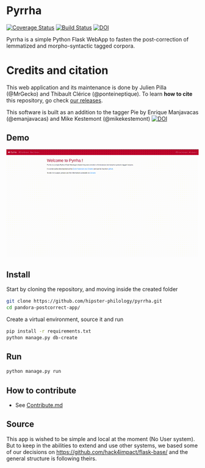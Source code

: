 Pyrrha
======

[![Coverage Status](https://coveralls.io/repos/github/hipster-philology/pandora-postcorrect-app/badge.svg?branch=master)](https://coveralls.io/github/hipster-philology/pandora-postcorrect-app?branch=master)
[![Build Status](https://travis-ci.org/hipster-philology/pandora-postcorrect-app.svg?branch=master)](https://travis-ci.org/hipster-philology/pandora-postcorrect-app)
[![DOI](https://zenodo.org/badge/DOI/10.5281/zenodo.2325427.svg)](https://doi.org/10.5281/zenodo.2325427)


Pyrrha is a simple Python Flask WebApp to fasten the post-correction
of lemmatized and morpho-syntactic tagged corpora.

# Credits and citation

This web application and its maintenance is done by Julien Pilla (@MrGecko) and Thibault Clérice (@ponteineptique). To learn **how to cite** this repository, go check [our releases](https://github.com/hipster-philology/pyrrha/releases).

This software is built as an addition to the tagger Pie by Enrique Manjavacas (@emanjavacas) and Mike Kestemont (@mikekestemont) [![DOI](https://zenodo.org/badge/131014015.svg)](https://zenodo.org/badge/latestdoi/131014015)

## Demo
![Pandora Post-Correction Editor](./demo.gif)

## Install

Start by cloning the repository, and moving inside the created folder

```bash
git clone https://github.com/hipster-philology/pyrrha.git
cd pandora-postcorrect-app/
```

Create a virtual environment, source it and run

```bash
pip install -r requirements.txt
python manage.py db-create
```

## Run

```bash
python manage.py run
```

## How to contribute

- See [Contribute.md](contribute.md)

## Source

This app is wished to be simple and local at the moment (No User system). But to keep in the abilities to extend and use
other systems, we based some of our decisions on https://github.com/hack4impact/flask-base/ and the general structure is following theirs.

